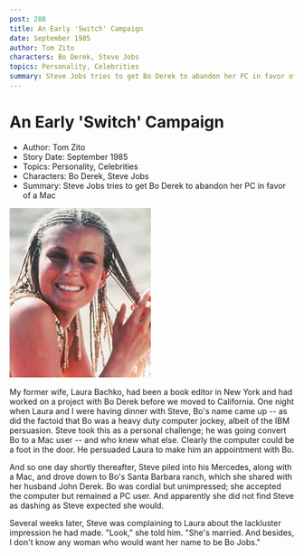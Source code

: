 ```yaml
---
post: 208
title: An Early 'Switch' Campaign
date: September 1985
author: Tom Zito
characters: Bo Derek, Steve Jobs
topics: Personality, Celebrities
summary: Steve Jobs tries to get Bo Derek to abandon her PC in favor of a Mac
---
```


# An Early 'Switch' Campaign
* Author: Tom Zito
* Story Date: September 1985
* Topics: Personality, Celebrities
* Characters: Bo Derek, Steve Jobs
* Summary: Steve Jobs tries to get Bo Derek to abandon her PC in favor of a Mac

![Bo Derek, PC User](images/Macintosh/bo_derek.jpg) 

My former wife, Laura Bachko, had been a book editor in New York and had worked on a project with Bo Derek before we moved to California.  One night when Laura and I were having dinner with Steve, Bo's name came up -- as did the factoid that Bo was a heavy duty computer jockey, albeit of the IBM persuasion.  Steve took this as a personal challenge; he was going convert Bo to a Mac user -- and who knew what else.  Clearly the computer could be a foot in the door.  He persuaded Laura to make him an appointment with Bo.

And so one day shortly thereafter, Steve piled into his Mercedes, along with a Mac, and drove down to Bo's Santa Barbara ranch, which she shared with her husband John Derek.  Bo was cordial but unimpressed; she accepted the computer but remained a PC user.  And apparently she did not find Steve as dashing as Steve expected she would.

Several weeks later, Steve was complaining to Laura about the lackluster impression he had made.  "Look," she told him.  "She's married. And besides, I don't know any woman who would want her name to be Bo Jobs."